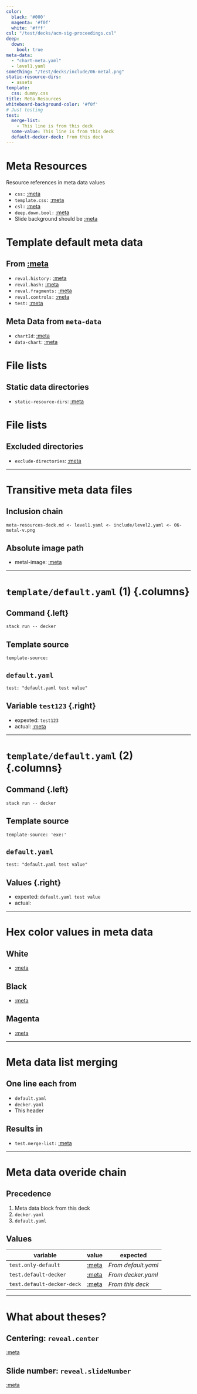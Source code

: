 ```yaml
---
color:
  black: '#000'
  magenta: '#f0f'
  white: '#fff'
csl: "/test/decks/acm-sig-proceedings.csl"
deep:
  down:
    bool: true
meta-data:
  - "chart-meta.yaml"
  - level1.yaml
something: "/test/decks/include/06-metal.png"
static-resource-dirs:
  - assets
template:
  css: dummy.css
title: Meta Resources
whiteboard-background-color: '#f0f'
# Just testing
test:
  merge-list:
    - This line is from this deck
  some-value: This line is from this deck
  default-decker-deck: From this deck
---
```



# Meta Resources

Resource references in meta data values

- `css:` [:meta](css)
- `template.css:` [:meta](template.css)
- `csl:` [:meta](csl)
- `deep.down.bool:` [:meta](deep.down.bool)
- Slide background should be [:meta](palette.colors.light.2)

# Template default meta data

## From [:meta](template-source)

- `reval.history:` [:meta](reveal.history)
- `reval.hash:` [:meta](reveal.hash)
- `reval.fragments:` [:meta](reveal.fragments)
- `reval.controls:` [:meta](reveal.fragments)
- `test:` [:meta](test)

## Meta Data from `meta-data`

- `chartId`: [:meta](chartId)
- `data-chart`: [:meta](data-chart)

# File lists

## Static data directories

- `static-resource-dirs`: [:meta](static-resource-dirs)

# File lists

## Excluded directories

- `exclude-directories`: [:meta](exclude-directories)

---

# Transitive meta data files

## Inclusion chain

```{.txt}
meta-resources-deck.md <- level1.yaml <- include/level2.yaml <- 06-metal-v.png
```

## Absolute image path

- metal-image: [:meta](template.metal-image)

---

# `template/default.yaml` (1) {.columns}

## Command {.left}

```{.sh}
stack run -- decker
```

## Template source

```{.yaml}
template-source:
```

## `default.yaml`

```{.yaml}
test: "default.yaml test value"
```

## Variable `test123` {.right}

- expexted: `test123`
- actual: [:meta](test123)

---

# `template/default.yaml` (2) {.columns}

## Command {.left}

```{.sh}
stack run -- decker
```

## Template source

```{.yaml}
template-source: 'exe:'
```

## `default.yaml`

```{.yaml}
test: "default.yaml test value"
```

## Values {.right}

- expexted: `default.yaml test value`
- actual: [](test)

---

# Hex color values in meta data

## White

- [:meta](color.white)

## Black

- [:meta](color.black)

## Magenta

- [:meta](color.magenta)

---

# Meta data list merging

## One line each from

- `default.yaml`
- `decker.yaml`
- This header

## Results in

- `test.merge-list:` [:meta](test.merge-list)

---

# Meta data overide chain

## Precedence

1. Meta data block from this deck
2. `decker.yaml`
3. `default.yaml`

## Values

| variable                   | value                             | expected            |
| -------------------------- | --------------------------------- | ------------------- |
| `test.only-default`        | [:meta](test.only-default)        | _From default.yaml_ |
| `test.default-decker`      | [:meta](test.default-decker)      | _From decker.yaml_  |
| `test.default-decker-deck` | [:meta](test.default-decker-deck) | _From this deck_    |

---

# What about theses?

## Centering: `reveal.center`

[:meta](reveal.center)

## Slide number: `reveal.slideNumber`

[:meta](reveal.slideNumber)
